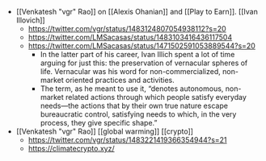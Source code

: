 - [[Venkatesh "vgr" Rao]] on [[Alexis Ohanian]] and [[Play to Earn]]. [[Ivan Illovich]]
    - https://twitter.com/vgr/status/1483124807054938112?s=20
    - https://twitter.com/LMSacasas/status/1483103416436117504
    - https://twitter.com/LMSacasas/status/1471502591053889544?s=20
        - In the latter part of his career, Ivan Illich spent a lot of time arguing for just this: the preservation of vernacular spheres of life. Vernacular was his word for non-commercialized, non-market oriented practices and activities.
        - The term, as he meant to use it, “denotes autonomous, non-market related actions through which people satisfy everyday needs—the actions that by their own true nature escape bureaucratic control, satisfying needs to which, in the very process, they give specific shape.”
- [[Venkatesh "vgr" Rao]] [[global warming]] [[crypto]]
    - https://twitter.com/vgr/status/1483221419366354944?s=21
    - https://climatecrypto.xyz/
